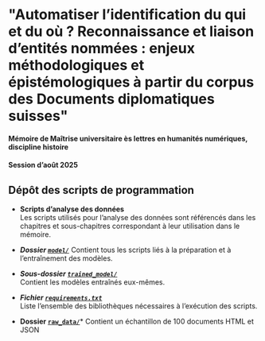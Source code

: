 # "Automatiser l’identification du qui et du où ? Reconnaissance et liaison d’entités nommées : enjeux méthodologiques et épistémologiques à partir du corpus des Documents diplomatiques suisses"
#### Mémoire de Maîtrise universitaire ès lettres en humanités numériques, discipline histoire
#### Session d’août 2025

## Dépôt des scripts de programmation
- **Scripts d’analyse des données**  
  Les scripts utilisés pour l’analyse des données sont référencés dans les chapitres et sous-chapitres correspondant à leur utilisation dans le mémoire.

- ***Dossier [`model/`](./model)***
  Contient tous les scripts liés à la préparation et à l’entraînement des modèles.

- ***Sous-dossier [`trained_model/`](./model/trained_model)***  
  Contient les modèles entraînés eux-mêmes.

- ***Fichier [`requirements.txt`](./requirements.txt)***  
  Liste l’ensemble des bibliothèques nécessaires à l’exécution des scripts.

- **Dossier [`raw_data/`](./raw_data)***
  Contient un échantillon de 100 documents HTML et JSON

